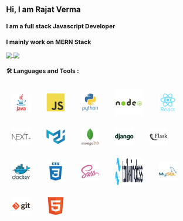 ## Hi, I am Rajat Verma

### I am a full stack Javascript Developer

### I mainly work on MERN Stack

<a href="https://github.com/rajatverma311201/">
<img height="175em" align = "center" src="https://github-readme-stats.vercel.app/api?username=rajatverma311201&show_icons=true&count_private=true&hide=stars" />
 </a>
<a href="https://github.com/rajatverma311201/">
<img height="175em" align="center" src="https://github-readme-stats.vercel.app/api/top-langs/?username=rajatverma311201&layout=compact&hide=html,ejs,ruby,shell" />
</a>

### :hammer_and_wrench: Languages and Tools :

<div>
<img align="center" style="margin:1rem" src="https://github.com/devicons/devicon/blob/master/icons/java/java-original-wordmark.svg" title="Java" alt="Java" width="50" height="50"/>&nbsp;&nbsp;
<img align="center" style="margin:1rem" src="https://github.com/devicons/devicon/blob/master/icons/javascript/javascript-original.svg" title="JavaScript" alt="JavaScript" width="50" height="50"/>&nbsp;&nbsp;
<img align="center" style="margin:1rem" src="https://github.com/devicons/devicon/blob/master/icons/python/python-original-wordmark.svg" title="python" alt="python" width="50" height="50"/>&nbsp;&nbsp;
<img align="center" style="margin:1rem" src="https://github.com/devicons/devicon/blob/master/icons/nodejs/nodejs-original-wordmark.svg" title="NodeJS" alt="NodeJS" width="75" height="75"/>&nbsp;&nbsp;
<img align="center" style="margin:1rem" src="https://github.com/devicons/devicon/blob/master/icons/react/react-original-wordmark.svg" title="React" alt="React" width="50" height="50"/>&nbsp;&nbsp;
<img align="center" style="margin:1rem" src="https://github.com/devicons/devicon/blob/master/icons/nextjs/nextjs-original-wordmark.svg" title="nextjs" alt="nextjs" width="50" height="50"/>&nbsp;&nbsp;
<img align="center" style="margin:1rem" src="https://github.com/devicons/devicon/blob/master/icons/materialui/materialui-original.svg" title="Material UI" alt="Material UI" width="50" height="50"/>&nbsp;&nbsp;
<img align="center" style="margin:1rem" src="https://github.com/devicons/devicon/blob/master/icons/mongodb/mongodb-original-wordmark.svg" title="mongodb" alt="mongodb" width="50" height="50"/>&nbsp;&nbsp;
<img align="center" style="margin:1rem" src="https://github.com/devicons/devicon/blob/master/icons/django/django-plain-wordmark.svg" title="django" alt="django" width="50" height="50"/>&nbsp;&nbsp;
<img align="center" style="margin:1rem" src="https://github.com/devicons/devicon/blob/master/icons/flask/flask-original-wordmark.svg" title="flask" alt="flask" width="50" height="50"/>&nbsp;&nbsp;
<img align="center" style="margin:1rem" src="https://github.com/devicons/devicon/blob/master/icons/docker/docker-original-wordmark.svg" title="docker" alt="docker" width="50" height="50"/>&nbsp;&nbsp;
<img align="center" style="margin:1rem" src="https://github.com/devicons/devicon/blob/master/icons/css3/css3-plain-wordmark.svg"  title="CSS3" alt="CSS" width="50" height="50"/>&nbsp;&nbsp;
<img align="center" style="margin:1rem" src="https://github.com/devicons/devicon/blob/master/icons/sass/sass-original.svg" title="sass" alt="sass" width="50" height="50"/>&nbsp;&nbsp;
<img align="center" style="margin:1rem" src="https://github.com/devicons/devicon/blob/master/icons/tailwindcss/tailwindcss-original-wordmark.svg" title="tailwind" alt="tailwind" width="75" height="75"/>&nbsp;&nbsp;
<img align="center" style="margin:1rem" src="https://github.com/devicons/devicon/blob/master/icons/mysql/mysql-original-wordmark.svg" title="MySQL"  alt="MySQL" width="50" height="50"/>&nbsp;&nbsp;
<img align="center" style="margin:1rem" src="https://github.com/devicons/devicon/blob/master/icons/git/git-original-wordmark.svg" title="Git" **alt="Git" width="50" height="50"/>&nbsp;&nbsp;
<img align="center" style="margin:1rem" src="https://github.com/devicons/devicon/blob/master/icons/html5/html5-original.svg" title="HTML5" alt="HTML" width="50" height="50"/>&nbsp;&nbsp;
</div>
